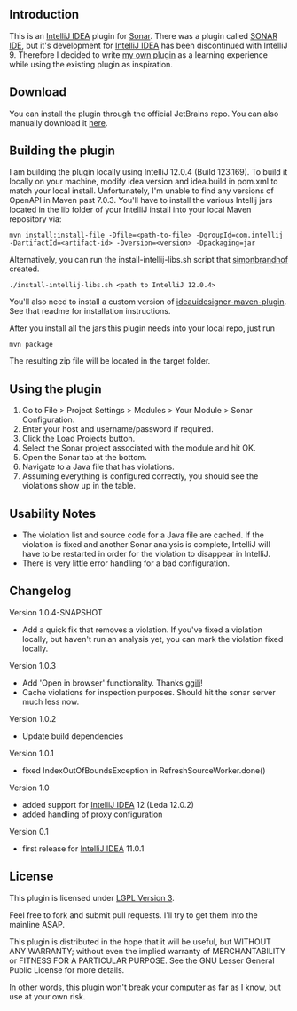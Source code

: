 Introduction
-----------

This is an [IntelliJ IDEA] plugin for [Sonar]. There was a plugin called [SONAR IDE], but it's development for [IntelliJ IDEA] has been discontinued with IntelliJ 9. Therefore I decided to write [my own plugin] as a learning experience while using the existing plugin as inspiration.

[IntelliJ IDEA]: http://www.jetbrains.com/idea/
[Sonar]: http://www.sonarsource.org/
[SONAR IDE]: http://docs.codehaus.org/display/SONAR/IntelliJ+IDEA+Plugin
[my own plugin]: https://github.com/gshakhn/sonar-intellij-plugin

Download
--------

You can install the plugin through the official JetBrains repo. You can also manually download it [here].

[here]: http://plugins.jetbrains.com/plugin?pr=idea&pluginId=7168

Building the plugin
------------------

I am building the plugin locally using IntelliJ 12.0.4 (Build 123.169). To build it locally on your machine, modify idea.version and idea.build in pom.xml to match your local install. Unfortunately, I'm unable to find any versions of OpenAPI in Maven past 7.0.3. You'll have to install the various Intellij jars located in the lib folder of your IntelliJ install into your local Maven repository via:

    mvn install:install-file -Dfile=<path-to-file> -DgroupId=com.intellij -DartifactId=<artifact-id> -Dversion=<version> -Dpackaging=jar

Alternatively, you can run the install-intellij-libs.sh script that [simonbrandhof] created.

    ./install-intellij-libs.sh <path to IntelliJ 12.0.4>

You'll also need to install a custom version of [ideauidesigner-maven-plugin]. See that readme for installation instructions.

After you install all the jars this plugin needs into your local repo, just run

    mvn package

The resulting zip file will be located in the target folder.

[simonbrandhof]: https://github.com/simonbrandhof
[ideauidesigner-maven-plugin]: https://github.com/gshakhn/ideauidesigner-maven-plugin

Using the plugin
------------------

1. Go to  File > Project Settings > Modules > Your Module > Sonar Configuration.
2. Enter your host and username/password if required.
3. Click the Load Projects button.
4. Select the Sonar project associated with the module and hit OK.
5. Open the Sonar tab at the bottom.
6. Navigate to a Java file that has violations.
7. Assuming everything is configured correctly, you should see the violations show up in the table.


Usability Notes
------------------
- The violation list and source code for a Java file are cached. If the violation is fixed and another Sonar analysis is complete, IntelliJ will have to be restarted in order for the violation to disappear in IntelliJ.
- There is very little error handling for a bad configuration.


Changelog
---------

Version 1.0.4-SNAPSHOT
- Add a quick fix that removes a violation.
  If you've fixed a violation locally, but haven't run an analysis yet, you can mark the violation fixed locally.

Version 1.0.3
- Add 'Open in browser' functionality. Thanks [ggili]!
- Cache violations for inspection purposes. Should hit the sonar server much less now.

Version 1.0.2
- Update build dependencies

Version 1.0.1
- fixed IndexOutOfBoundsException in RefreshSourceWorker.done()

Version 1.0
- added support for [IntelliJ IDEA] 12 (Leda 12.0.2)
- added handling of proxy configuration

Version 0.1
- first release for [IntelliJ IDEA] 11.0.1

[ggili]: https://github.com/ggili


License
------------------

This plugin is licensed under [LGPL Version 3].

Feel free to fork and submit pull requests. I'll try to get them into the mainline ASAP.


This plugin is distributed in the hope that it will be useful, but WITHOUT ANY WARRANTY; without even the implied warranty of MERCHANTABILITY or FITNESS FOR A PARTICULAR PURPOSE. See the GNU Lesser General Public License for more details.

In other words, this plugin won't break your computer as far as I know, but use at your own risk.

[LGPL Version 3]: http://www.gnu.org/licenses/lgpl-3.0.txt

